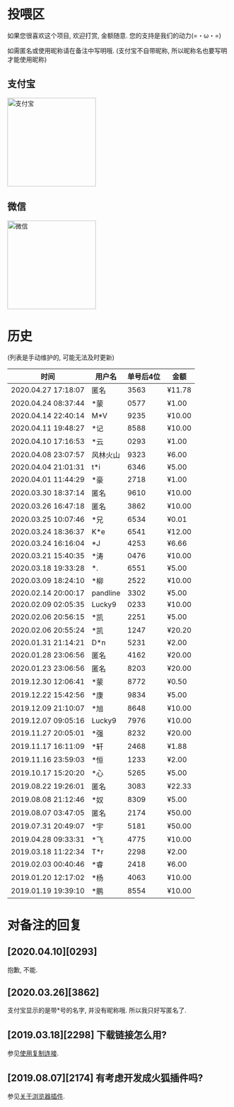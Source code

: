 # 投喂区
如果您很喜欢这个项目, 欢迎打赏, 金额随意. 您的支持是我们的动力(=・ω・=)

如需匿名或使用昵称请在备注中写明哦. (支付宝不自带昵称, 所以昵称名也要写明才能使用昵称)

## 支付宝

<img alt="支付宝" src="https://cdn.jsdelivr.net/gh/the1812/Bilibili-Evolved@preview/images/compressed/alipay.jpg" height="200">

## 微信

<img alt="微信" src="https://cdn.jsdelivr.net/gh/the1812/Bilibili-Evolved@preview/images/compressed/wechat.jpg" height="200">

# 历史

(列表是手动维护的, 可能无法及时更新)
<!--'单号'在支付宝中为'收款单号'/'交易订单号'-->

| 时间                | 用户名   | 单号后4位 | 金额   |
| ------------------- | -------- | --------- | ------ |
| 2020.04.27 17:18:07 | 匿名     | 3563      | ¥11.78 |
| 2020.04.24 08:37:44 | *蒙      | 0577      | ¥1.00  |
| 2020.04.14 22:40:14 | M*V      | 9235      | ¥10.00 |
| 2020.04.11 19:48:27 | *记      | 8588      | ¥10.00 |
| 2020.04.10 17:16:53 | *云      | 0293      | ¥1.00  |
| 2020.04.08 23:07:57 | 风林火山 | 9323      | ¥6.00  |
| 2020.04.04 21:01:31 | t*i      | 6346      | ¥5.00  |
| 2020.04.01 11:44:29 | *豪      | 2718      | ¥1.00  |
| 2020.03.30 18:37:14 | 匿名     | 9610      | ¥10.00 |
| 2020.03.26 16:47:18 | 匿名     | 3862      | ¥10.00 |
| 2020.03.25 10:07:46 | *兄      | 6534      | ¥0.01  |
| 2020.03.24 18:36:37 | K*e      | 6541      | ¥12.00 |
| 2020.03.24 16:16:04 | *J       | 4253      | ¥6.66  |
| 2020.03.21 15:40:35 | *涛      | 0476      | ¥10.00 |
| 2020.03.18 19:33:28 | *.       | 6551      | ¥5.00  |
| 2020.03.09 18:24:10 | *柳      | 2522      | ¥10.00 |
| 2020.02.14 20:00:17 | pandline | 3302      | ¥5.00  |
| 2020.02.09 02:05:35 | Lucky9   | 0233      | ¥10.00 |
| 2020.02.06 20:56:15 | *凯      | 2251      | ¥5.00  |
| 2020.02.06 20:55:24 | *凯      | 1247      | ¥20.20 |
| 2020.01.31 21:14:21 | D*n      | 5231      | ¥2.00  |
| 2020.01.28 23:06:56 | 匿名     | 4162      | ¥20.00 |
| 2020.01.23 23:06:56 | 匿名     | 8203      | ¥20.00 |
| 2019.12.30 12:06:41 | *蒙      | 8772      | ¥0.50  |
| 2019.12.22 15:42:56 | *康      | 9834      | ¥5.00  |
| 2019.12.09 21:10:07 | *旭      | 8648      | ¥10.00 |
| 2019.12.07 09:05:16 | Lucky9   | 7976      | ¥10.00 |
| 2019.11.27 20:05:01 | *强      | 8232      | ¥20.00 |
| 2019.11.17 16:11:09 | *轩      | 2468      | ¥1.88  |
| 2019.11.16 23:59:03 | *恒      | 1233      | ¥2.00  |
| 2019.10.17 15:20:20 | *心      | 5265      | ¥5.00  |
| 2019.08.22 19:26:01 | 匿名     | 3083      | ¥22.33 |
| 2019.08.08 21:12:46 | *奴      | 8309      | ¥5.00  |
| 2019.08.07 03:47:05 | 匿名     | 2174      | ¥50.00 |
| 2019.07.31 20:49:07 | *宇      | 5181      | ¥50.00 |
| 2019.04.28 09:33:31 | *飞      | 4775      | ¥10.00 |
| 2019.03.18 11:22:34 | T*r      | 2298      | ¥2.00  |
| 2019.02.03 00:40:46 | *睿      | 2418      | ¥6.00  |
| 2019.01.20 12:17:02 | *杨      | 4063      | ¥10.00 |
| 2019.01.19 19:39:10 | *鹏      | 8554      | ¥10.00 |

# 对备注的回复

## [2020.04.10][0293]
抱歉, 不能.

## [2020.03.26][3862]
支付宝显示的是带*号的名字, 并没有昵称哦. 所以我只好写匿名了.

## [2019.03.18][2298] 下载链接怎么用?
参见[使用复制连接](https://github.com/the1812/Bilibili-Evolved/wiki/使用下载视频的复制链接).

## [2019.08.07][2174] 有考虑开发成火狐插件吗?
参见[关于浏览器插件](browser-extensions.md).
